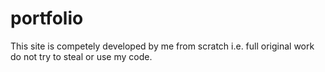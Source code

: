 # portfolio

This site is competely developed by me from scratch i.e. full original work do not try to steal or use my code.
